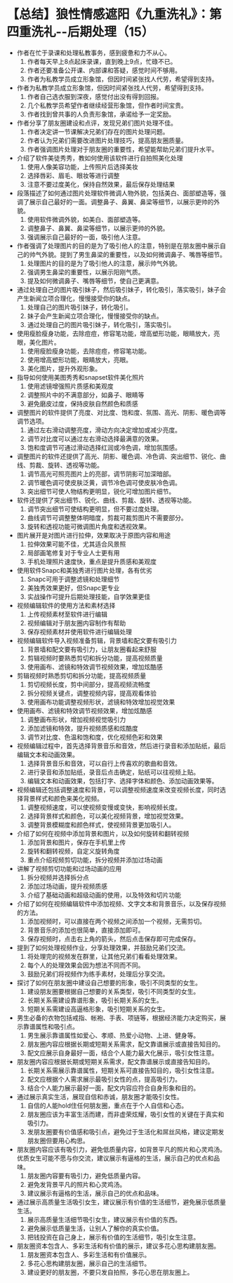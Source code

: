 # 【总结】狼性情感遮阳《九重洗礼》：第四重洗礼--后期处理（15）

-   作者在忙于录课和处理私教事务，感到疲惫和力不从心。
    1.  作者每天早上8点起床录课，直到晚上9点，忙碌不已。
    2.  作者还要准备公开课、内部课和答疑，感觉时间不够用。
    3.  作者为私教学员成立形象馆，但因时间紧张找人代劳，希望得到支持。
-   作者为私教学员成立形象馆，但因时间紧张找人代劳，希望得到支持。
    1.  作者自己选衣服到深夜，感觉付出没有得到回报。
    2.  几个私教学员希望作者继续经营形象馆，但作者时间宝贵。
    3.  作者找到曾共事的人负责形象馆，承诺给予一定奖励。
-   作者分享了朋友圈建设和点评，发现兄弟们图片处理不佳。
    1.  作者决定讲一节课解决兄弟们存在的图片处理问题。
    2.  作者认为兄弟们需要改进图片处理技巧，提高朋友圈质量。
    3.  作者强调图片处理对于朋友圈的重要性，希望能帮助兄弟们提升水平。
-   介绍了软件美徒秀秀，教如何使用该软件进行自拍照美化处理
    1.  使用人像美容功能，上传照片后选择美妆
    2.  选择唇彩、眉毛、眼妆等进行调整
    3.  注意不要过度美化，保持自然效果，最后保存处理结果
-   段落描述了如何通过图片处理软件微调人物外貌，包括美白、面部塑造等，强调了展示自己最好的一面。调整鼻子、鼻翼、鼻梁等细节，以展示更帅的外貌。
    1.  使用软件微调外貌，如美白、面部塑造等。
    2.  调整鼻子、鼻翼、鼻梁等细节，以展示更帅的外貌。
    3.  强调展示自己最好的一面，吸引他人注意。
-   作者强调了处理图片的目的是为了吸引他人的注意，特别是在朋友圈中展示自己的帅气外貌。提到了男生鼻梁的重要性，以及如何微调鼻子、嘴唇等细节。
    1.  处理图片的目的是为了吸引他人的注意，展示帅气外貌。
    2.  强调男生鼻梁的重要性，以展示阳刚气质。
    3.  提及如何微调鼻子、嘴唇等细节，使自己更满意。
-   通过处理自己的图片吸引妹子，然后吸引妹子，转化吸引，落实吸引，妹子会产生新闻立项合理化，慢慢接受你的缺点。
    1.  处理自己的图片吸引妹子，转化吸引。
    2.  妹子会产生新闻立项合理化，慢慢接受你的缺点。
    3.  通过处理自己的图片吸引妹子，转化吸引，落实吸引。
-   使用瘦脸瘦身功能，去除痘痘，修容笔功能，增高塑形功能，眼睛放大，亮眼，美化图片。
    1.  使用瘦脸瘦身功能，去除痘痘，修容笔功能。
    2.  使用增高塑形功能，眼睛放大，亮眼。
    3.  美化图片，提升外观形象。
-   指导如何使用美图秀秀和snapset软件美化照片
    1.  使用滤镜增强照片质感和美观度
    2.  调整照片中的不满意部分，如鼻子、眼睛等
    3.  避免磨皮过度，保持皮肤自然颜色和质感
-   调整图片的软件提供了亮度、对比度、饱和度、氛围、高光、阴影、暖色调等调节选项。
    1.  通过左右滑动调整亮度，滑动方向决定增加或减少亮度。
    2.  调节对比度可以通过左右滑动选择最满意的效果。
    3.  饱和度调节可通过滑动选择红润或冷色调，增加氛围感。
-   调整图片的软件还提供了高光、阴影、暖色调、冷色调、突出细节、锐化、曲线、剪裁、旋转、透视等功能。
    1.  调节高光可照亮图片上的亮部，调节阴影可加深暗部。
    2.  调节暖色调可使皮肤泛黄，调节冷色调可使皮肤冷色调。
    3.  突出细节可使人物结构更明显，锐化可增加图片细节。
-   软件还提供了突出细节、锐化、曲线、剪裁、旋转、透视等功能。
    1.  调节突出细节可使结构更明显，但不要过度处理。
    2.  曲线调节可调整整体明暗度，剪裁可裁剪图片不需要部分。
    3.  旋转和透视功能可微调图片角度和透视效果。
-   图片展开是对图片进行拉伸，效果取决于原图内容和用途
    1.  拉伸效果可能不佳，尤其适合风景照
    2.  局部画笔修复对于专业人士更有用
    3.  手机处理照片速度快，重点是提升质感和美观度
-   使用软件Snapc和美独秀进行图片处理，各有优劣
    1.  Snapc可用于调整滤镜和处理细节
    2.  美独秀效果更好，但Snapc更专业
    3.  实战操作可提升后期处理技能，自学效果更佳
-   视频编辑软件的使用方法和素材选择
    1.  上传视频素材至软件进行编辑
    2.  视频编辑对于朋友圈内容制作有帮助
    3.  保存视频素材并使用软件进行编辑处理
-   视频编辑软件导入视频准备剪辑，背景墙和配文要有吸引力
    1.  背景墙和配文要有吸引力，让朋友圈看起来舒服
    2.  剪辑视频时要熟悉剪切和拆分功能，提高视频质量
    3.  使用画布、滤镜和特效调节视频效果，增加炫酷感
-   剪辑视频时熟悉剪切和拆分功能，提高视频质量
    1.  剪切视频长度，剪中间部分，提高视频流畅度
    2.  拆分视频关键点，调整视频内容，提高观看体验
    3.  使用画布功能调整视频形状，滤镜和特效增加视觉效果
-   使用画布、滤镜和特效调节视频效果，增加炫酷感
    1.  调整画布形状，增加视频视觉吸引力
    2.  添加滤镜和特效，提升视频质感和炫酷度
    3.  调节对比度、色温和饱和度，优化视频色彩和效果
-   视频编辑过程中，首先选择背景音乐和音效，然后进行录音和添加贴纸，最后编辑文本和动画效果。
    1.  选择背景音乐和音效，可以自行上传喜欢的歌曲和音效。
    2.  进行录音和添加贴纸，录音后点击确定，贴纸可以往视频上贴。
    3.  编辑文本和动画效果，包括打字、选择字体和颜色、添加动画效果等。
-   视频编辑还包括调整速度和背景，可以调整视频速度来改变视频长度，同时选择背景样式和颜色来美化视频。
    1.  调整视频速度，可以使视频变慢或变快，影响视频长度。
    2.  选择背景样式和颜色，可以美化视频背景，增加视觉效果。
    3.  调整背景模糊度和颜色样式，使视频背景更加吸引人。
-   介绍了如何在视频中添加背景和图片，以及如何旋转和翻转视频
    1.  添加背景和图片，保存在手机里上传
    2.  旋转和翻转视频，自定义旋转角度
    3.  重点介绍视频剪切功能，拆分视频并添加过场动画
-   讲解了视频剪切功能和过场动画的应用
    1.  拆分视频并选择拆分点
    2.  添加过场动画，提升视频质感
    3.  介绍了基础动画和超级动画的使用，以及特效和切片功能
-   介绍了如何在视频编辑软件中添加视频、文字文本和背景音乐，以及保存视频的方法。
    1.  添加视频时，可以直接在两个视频之间添加一个视频，无需剪切。
    2.  背景音乐的添加也很简单，直接添加即可。
    3.  保存视频时，点击右上角的箭头，然后点击保存即可完成保存。
-   提到了如何处理视频作业，分享处理效果，并鼓励兄弟们交流。
    1.  将处理完的视频发在群里，让其他兄弟们看看处理效果。
    2.  每个人的处理效果会因为想法不同而不同。
    3.  鼓励兄弟们将视频作为练手素材，处理后分享交流。
-   探讨了如何在朋友圈中建设自己想要的形象，吸引不同类型的女生。
    1.  建设朋友圈要根据自己想要的关系类型，吸引不同类型的女生。
    2.  长期关系需建设靠谱形象，吸引长期关系的女生。
    3.  短期关系需建设高逼格形象，吸引短期关系的女生。
-   男生必备的衣物包括戒指、帐袍、手表、项链等，根据经济能力决定购买，展示靠谱属性和吸引点。
    1.  男生展示靠谱属性如爱心、孝顺、热爱小动物、上进、健身等。
    2.  朋友圈内容应根据长期或短期关系需求，配文靠谱展示或直接告知目的。
    3.  配文应展示自身最好一面，结合个人能力最大化展示，吸引女性注意。
-   朋友圈内容应根据长期或短期关系需求，配文靠谱展示或直接告知目的。
    1.  长期关系需展示靠谱属性，短期关系可直接告知目的，吸引女性注意。
    2.  配文应根据个人需求展示最吸引女性的点，提高吸引力。
    3.  结合个人能力展示最好一面，配文内容应符合自身形象和目的。
-   通过展示真实生活，展现自信和赤诚，朋友圈才能吸引女性。
    1.  自信的人能hold住任何朋友圈，重点在于个人自信和心态。
    2.  朋友圈应该为丰富生活而建，而非虚荣炫耀，吸引女性的关键在于真实和吸引力。
    3.  发朋友圈要有价值感和吸引点，避免过于生活化和屌丝风格，建议定期发朋友圈但要用心构思。
-   朋友圈内容应该有吸引力，避免低质量内容，如背景平凡的照片和心灵鸡汤。优质女生可能不愿与你交流，建议展示有逼格的生活，展示自己的优点和品味。
    1.  朋友圈内容要有吸引力，避免低质量内容。
    2.  避免发背景平凡的照片和心灵鸡汤。
    3.  建议展示有逼格的生活，展示自己的优点和品味。
-   通过展示高质量生活吸引女生，建议展示有价值的生活细节，避免展示低质量生活。
    1.  展示高质量生活细节吸引女生，建议展示有价值的东西。
    2.  避免展示低质量生活，让别人了解你的真实价值。
    3.  把钱投资在自己身上，展示有价值的生活细节，吸引女生注意。
-   朋友圈资本包含人、多彩生活和有价值的展示，建议多花心思构建朋友圈。
    1.  朋友圈资本包含人、多彩生活和有价值展示。
    2.  多花心思构建朋友圈，展示自己的生活细节。
    3.  建设更好的朋友圈，不要只发自拍照，多花心思在朋友圈上。